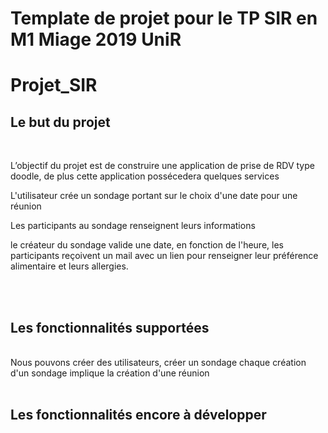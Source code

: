 # Template de projet pour le TP SIR en M1 Miage 2019 UniR
# Projet_SIR

<h2>Le but du projet</h2>
<br>
<p>L’objectif du projet est de construire une application de prise de RDV type doodle, de plus cette application possécedera quelques services</p>
<p>L'utilisateur crée un sondage portant sur le choix d'une date pour une réunion</p>
<p>Les participants au sondage renseignent leurs informations</p>
<p>le créateur du sondage valide une date, en fonction de l'heure,  les participants reçoivent un mail avec un lien pour renseigner leur préférence alimentaire et leurs allergies.</p>
<br>
<br>
<h2>Les fonctionnalités supportées</h2>
<br>
Nous pouvons créer des utilisateurs, 
créer un sondage
chaque création d'un sondage implique la création d'une réunion



<br>
<br>
<h2>Les fonctionnalités encore à développer<h2>

